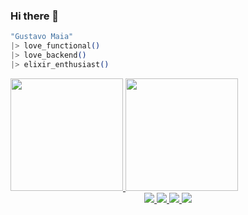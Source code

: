 ### Hi there 👋
```elixir
"Gustavo Maia"
|> love_functional()
|> love_backend()
|> elixir_enthusiast()
```

<div>
  <a href="https://github.com/gustavopmaia">
  <img height="180em" src="https://github-readme-stats.vercel.app/api?username=gustavopmaia&show_icons=true&theme=tokyonight&include_all_commits=true&count_private=false"/>
  <img height="180em" src="https://github-readme-stats.vercel.app/api/top-langs/?username=gustavopmaia&layout=compact&theme=tokyonight"/>
</div>
 
<div align="center">
  <img src="https://img.shields.io/badge/Haskell-5D4F85?style=for-the-badge&logo=haskell&logoColor=white" />
  <img src="https://img.shields.io/badge/C-00599C?style=for-the-badge&logo=c&logoColor=white" />
  <img src="https://img.shields.io/badge/Elixir-4B275F?style=for-the-badge&logo=elixir&logoColor=white" />
  <img src="https://img.shields.io/badge/Rust-black?style=for-the-badge&logo=rust&logoColor=#E57324" />
</div>
  

